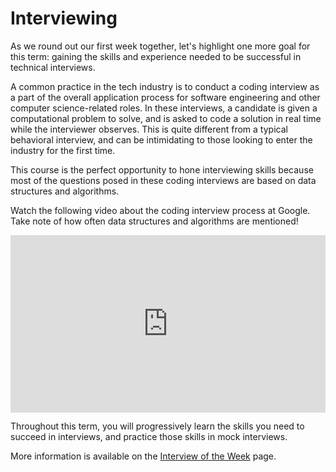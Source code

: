 # Interviewing

As we round out our first week together, let's highlight one more goal for this term: gaining the skills and experience needed to be successful in technical interviews.

A common practice in the tech industry is to conduct a coding interview as a part of the overall application process for software engineering and other computer science-related roles. In these interviews, a candidate is given a computational problem to solve, and is asked to code a solution in real time while the interviewer observes. This is quite different from a typical behavioral interview, and can be intimidating to those looking to enter the industry for the first time.

This course is the perfect opportunity to hone interviewing skills because most of the questions posed in these coding interviews are based on data structures and algorithms.

Watch the following video about the coding interview process at Google. Take note of how often data structures and algorithms are mentioned!

<div
  style="position: relative; padding-bottom: 56.25%; height: 0;">
  <iframe
    src="https://www.youtube.com/embed/6ZZX9iIgFoo"
    title="YouTube video player"
    frameborder="0"
    allow="accelerometer; autoplay; clipboard-write; encrypted-media; gyroscope; picture-in-picture"
    allowfullscreen
    style="position: absolute; top: 0; left: 0; width: 100%; height: 100%;">
  </iframe>
</div>

Throughout this term, you will progressively learn the skills you need to succeed in interviews, and practice those skills in mock interviews.

More information is available on the [Interview of the Week](/iotw.html) page.
